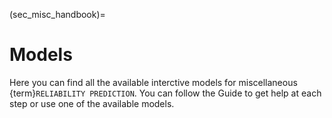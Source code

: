 (sec_misc_handbook)=
# Models

Here you can find all the available interctive models for miscellaneous {term}`RELIABILITY PREDICTION`. You can follow the Guide to get help at each step or use one of the available models.

```{contents}
```